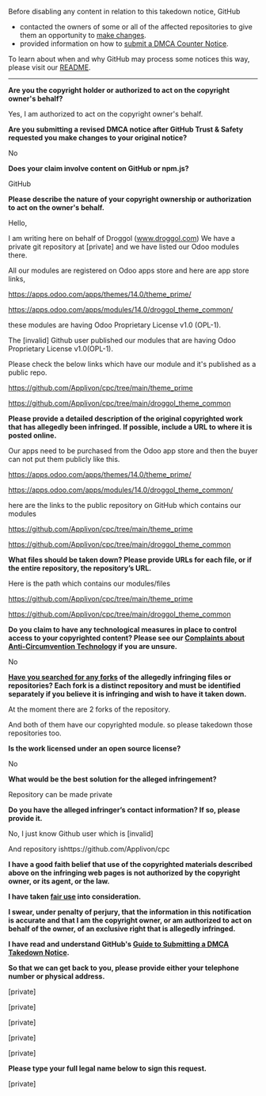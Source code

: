 Before disabling any content in relation to this takedown notice, GitHub
- contacted the owners of some or all of the affected repositories to give them an opportunity to [make changes](https://docs.github.com/en/github/site-policy/dmca-takedown-policy#a-how-does-this-actually-work).
- provided information on how to [submit a DMCA Counter Notice](https://docs.github.com/en/articles/guide-to-submitting-a-dmca-counter-notice).

To learn about when and why GitHub may process some notices this way, please visit our [README](https://github.com/github/dmca/blob/master/README.md#anatomy-of-a-takedown-notice).

---

**Are you the copyright holder or authorized to act on the copyright owner's behalf?**

Yes, I am authorized to act on the copyright owner's behalf.

**Are you submitting a revised DMCA notice after GitHub Trust & Safety requested you make changes to your original notice?**

No

**Does your claim involve content on GitHub or npm.js?**

GitHub

**Please describe the nature of your copyright ownership or authorization to act on the owner's behalf.**

Hello,

I am writing here on behalf of Droggol (www.droggol.com) We have a private git repository at [private] and we have listed our Odoo modules there.

All our modules are registered on Odoo apps store and here are app store links,

https://apps.odoo.com/apps/themes/14.0/theme_prime/

https://apps.odoo.com/apps/modules/14.0/droggol_theme_common/

these modules are having Odoo Proprietary License v1.0 (OPL-1).

The [invalid] Github user published our modules that are having Odoo Proprietary License v1.0(OPL-1).

Please check the below links which have our module and it's published as a public repo.

https://github.com/Applivon/cpc/tree/main/theme_prime

https://github.com/Applivon/cpc/tree/main/droggol_theme_common

**Please provide a detailed description of the original copyrighted work that has allegedly been infringed. If possible, include a URL to where it is posted online.**

Our apps need to be purchased from the Odoo app store and then the buyer can not put them publicly like this.

https://apps.odoo.com/apps/themes/14.0/theme_prime/

https://apps.odoo.com/apps/modules/14.0/droggol_theme_common/

here are the links to the public repository on GitHub which contains our modules

https://github.com/Applivon/cpc/tree/main/theme_prime

https://github.com/Applivon/cpc/tree/main/droggol_theme_common

**What files should be taken down? Please provide URLs for each file, or if the entire repository, the repository’s URL.**

Here is the path which contains our modules/files

https://github.com/Applivon/cpc/tree/main/theme_prime

https://github.com/Applivon/cpc/tree/main/droggol_theme_common

**Do you claim to have any technological measures in place to control access to your copyrighted content? Please see our <a href="https://docs.github.com/articles/guide-to-submitting-a-dmca-takedown-notice#complaints-about-anti-circumvention-technology">Complaints about Anti-Circumvention Technology</a> if you are unsure.**

No

**<a href="https://docs.github.com/articles/dmca-takedown-policy#b-what-about-forks-or-whats-a-fork">Have you searched for any forks</a> of the allegedly infringing files or repositories? Each fork is a distinct repository and must be identified separately if you believe it is infringing and wish to have it taken down.**

At the moment there are 2 forks of the repository.

And both of them have our copyrighted module. so please takedown those repositories too.

**Is the work licensed under an open source license?**

No

**What would be the best solution for the alleged infringement?**

Repository can be made private

**Do you have the alleged infringer’s contact information? If so, please provide it.**

No, I just know Github user which is [invalid]

And repository ishttps://github.com/Applivon/cpc

**I have a good faith belief that use of the copyrighted materials described above on the infringing web pages is not authorized by the copyright owner, or its agent, or the law.**

**I have taken <a href="https://www.lumendatabase.org/topics/22">fair use</a> into consideration.**

**I swear, under penalty of perjury, that the information in this notification is accurate and that I am the copyright owner, or am authorized to act on behalf of the owner, of an exclusive right that is allegedly infringed.**

**I have read and understand GitHub's <a href="https://docs.github.com/articles/guide-to-submitting-a-dmca-takedown-notice/">Guide to Submitting a DMCA Takedown Notice</a>.**

**So that we can get back to you, please provide either your telephone number or physical address.**

[private]

[private]

[private]

[private]

[private]

**Please type your full legal name below to sign this request.**

[private]
